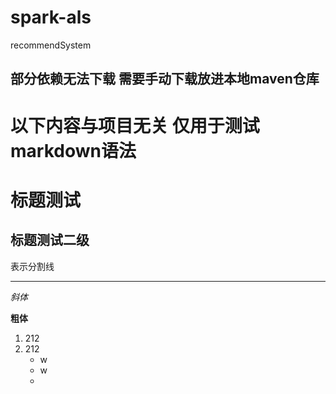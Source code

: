 # spark-als
recommendSystem

## 部分依赖无法下载 需要手动下载放进本地maven仓库


# 以下内容与项目无关 仅用于测试markdown语法
标题测试
==
标题测试二级
--

表示分割线

---

*斜体*

**粗体**

1. 212
2. 212
    * w
    * w
    +
